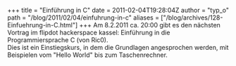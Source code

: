 +++
title = "Einführung in C"
date = 2011-02-04T19:28:04Z
author = "typ_o"
path = "/blog/2011/02/04/einfuhrung-in-c"
aliases = ["/blog/archives/128-Einfuehrung-in-C.html"]
+++
Am 8.2.2011 ca. 20:00 gibt es den nächsten Vortrag im flipdot
hackerspace kassel: Einführung in die Programmiersprache C (von Ric0).  
Dies ist ein Einstiegskurs, in dem die Grundlagen angesprochen werden,
mit Beispielen vom "Hello World" bis zum Taschenrechner.
